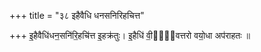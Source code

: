 +++
title = "३८ इहैवैधि धनसनिरिहचित्त"

+++
इ॒हैवैधि॑धन॒सनि॑रि॒हचि॑त्त इ॒हक्र॑तुः। इ॒हैधि॑ वी॒र्य᳡वत्तरो वयो॒धा अप॑राहतः ॥
